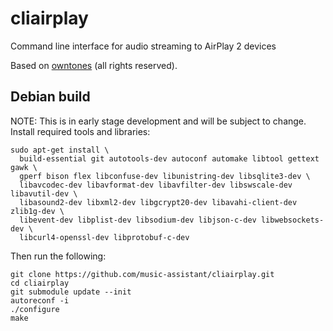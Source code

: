 # cliairplay
Command line interface for audio streaming to AirPlay 2 devices

Based on [owntones](https://github.com/owntone/owntone-server) (all rights reserved).

## Debian build
NOTE: This is in early stage development and will be subject to change.
Install required tools and libraries:
```
sudo apt-get install \
  build-essential git autotools-dev autoconf automake libtool gettext gawk \
  gperf bison flex libconfuse-dev libunistring-dev libsqlite3-dev \
  libavcodec-dev libavformat-dev libavfilter-dev libswscale-dev libavutil-dev \
  libasound2-dev libxml2-dev libgcrypt20-dev libavahi-client-dev zlib1g-dev \
  libevent-dev libplist-dev libsodium-dev libjson-c-dev libwebsockets-dev \
  libcurl4-openssl-dev libprotobuf-c-dev
```

Then run the following:
```
git clone https://github.com/music-assistant/cliairplay.git
cd cliairplay
git submodule update --init
autoreconf -i
./configure
make
```
